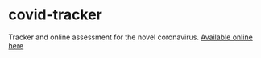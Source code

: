 # covid-tracker
Tracker and online assessment for the novel coronavirus.
[Available online here](http://54.172.214.247/)
